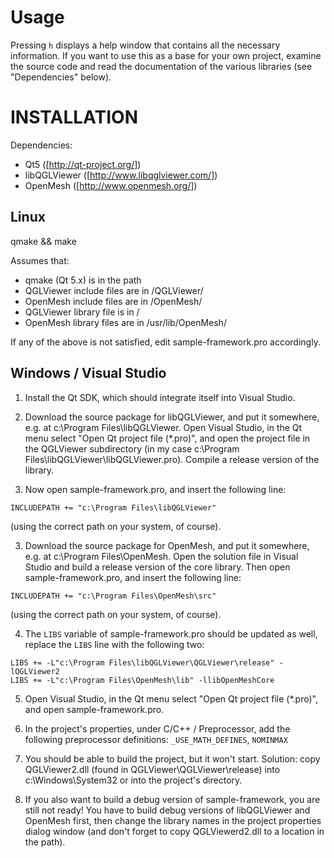 # Usage

Pressing `h` displays a help window that contains all the necessary information.
If you want to use this as a base for your own project, examine the source code
and read the documentation of the various libraries (see "Dependencies" below).

# INSTALLATION

Dependencies:
- Qt5 ([http://qt-project.org/])
- libQGLViewer ([http://www.libqglviewer.com/])
- OpenMesh ([http://www.openmesh.org/])

## Linux

qmake && make

Assumes that:
- qmake (Qt 5.x) is in the path
- QGLViewer include files are in <standard include directory>/QGLViewer/
- OpenMesh  include files are in <standard include directory>/OpenMesh/
- QGLViewer library file  is  in <standard library directory>/
- OpenMesh  library files are in /usr/lib/OpenMesh/

If any of the above is not satisfied, edit sample-framework.pro accordingly.

## Windows / Visual Studio

1. Install the Qt SDK, which should integrate itself into Visual Studio.

2. Download the source package for libQGLViewer, and put it somewhere,
   e.g. at c:\Program Files\libQGLViewer. Open Visual Studio,
   in the Qt menu select "Open Qt project file (*.pro)",
   and open the project file in the QGLViewer subdirectory
   (in my case c:\Program Files\libQGLViewer\libQGLViewer.pro).
   Compile a release version of the library.

3. Now open sample-framework.pro, and insert the following line:

```
INCLUDEPATH += "c:\Program Files\libQGLViewer"
```
  (using the correct path on your system, of course).

3. Download the source package for OpenMesh, and put it somewhere,
   e.g. at c:\Program Files\OpenMesh. Open the solution file
   in Visual Studio and build a release version of the core library.
   Then open sample-framework.pro, and insert the following line:

```
INCLUDEPATH += "c:\Program Files\OpenMesh\src"
```
  (using the correct path on your system, of course).

4. The `LIBS` variable of sample-framework.pro should be updated as well,
   replace the `LIBS` line with the following two:

```
LIBS += -L"c:\Program Files\libQGLViewer\QGLViewer\release" -lQGLViewer2
LIBS += -L"c:\Program Files\OpenMesh\lib" -llibOpenMeshCore
```

5. Open Visual Studio, in the Qt menu select "Open Qt project file (*.pro)",
   and open sample-framework.pro.

6. In the project's properties, under C/C++ / Preprocessor, add the following
   preprocessor definitions: `_USE_MATH_DEFINES`, `NOMINMAX`

7. You should be able to build the project, but it won't start. Solution:
   copy QGLViewer2.dll (found in QGLViewer\QGLViewer\release\)
   into c:\Windows\System32 or into the project's directory.

8. If you also want to build a debug version of sample-framework,
   you are still not ready! You have to build debug versions of libQGLViewer
   and OpenMesh first, then change the library names in the project properties
   dialog window (and don't forget to copy QGLViewerd2.dll to a location
   in the path).
